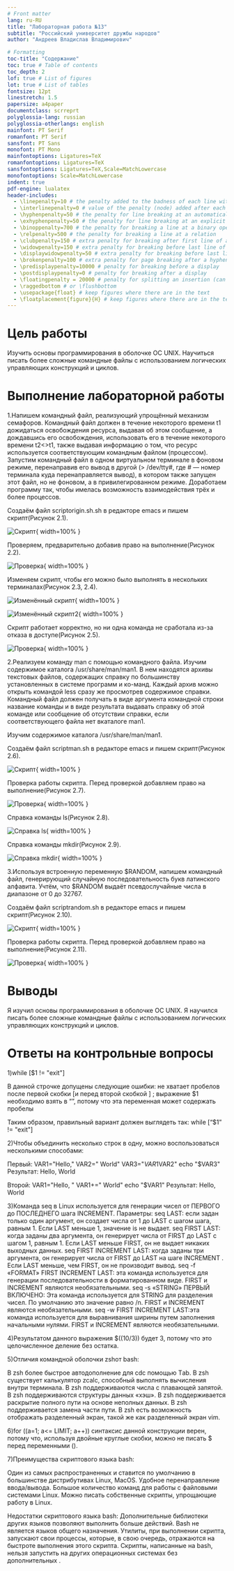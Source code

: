 ```yaml
---
# Front matter
lang: ru-RU
title: "Лабораторная работа №13"
subtitle: "Российский университет дружбы народов"
author: "Андреев Владислав Владимирович"

# Formatting
toc-title: "Содержание"
toc: true # Table of contents
toc_depth: 2
lof: true # List of figures
lot: true # List of tables
fontsize: 12pt
linestretch: 1.5
papersize: a4paper
documentclass: scrreprt
polyglossia-lang: russian
polyglossia-otherlangs: english
mainfont: PT Serif
romanfont: PT Serif
sansfont: PT Sans
monofont: PT Mono
mainfontoptions: Ligatures=TeX
romanfontoptions: Ligatures=TeX
sansfontoptions: Ligatures=TeX,Scale=MatchLowercase
monofontoptions: Scale=MatchLowercase
indent: true
pdf-engine: lualatex
header-includes:
  - \linepenalty=10 # the penalty added to the badness of each line within a paragraph (no associated penalty node) Increasing the value makes tex try to have fewer lines in the paragraph.
  - \interlinepenalty=0 # value of the penalty (node) added after each line of a paragraph.
  - \hyphenpenalty=50 # the penalty for line breaking at an automatically inserted hyphen
  - \exhyphenpenalty=50 # the penalty for line breaking at an explicit hyphen
  - \binoppenalty=700 # the penalty for breaking a line at a binary operator
  - \relpenalty=500 # the penalty for breaking a line at a relation
  - \clubpenalty=150 # extra penalty for breaking after first line of a paragraph
  - \widowpenalty=150 # extra penalty for breaking before last line of a paragraph
  - \displaywidowpenalty=50 # extra penalty for breaking before last line before a display math
  - \brokenpenalty=100 # extra penalty for page breaking after a hyphenated line
  - \predisplaypenalty=10000 # penalty for breaking before a display
  - \postdisplaypenalty=0 # penalty for breaking after a display
  - \floatingpenalty = 20000 # penalty for splitting an insertion (can only be split footnote in standard LaTeX)
  - \raggedbottom # or \flushbottom
  - \usepackage{float} # keep figures where there are in the text
  - \floatplacement{figure}{H} # keep figures where there are in the text
---
```


# Цель работы

Изучить основы программирования в оболочке ОС UNIX. Научиться писать более сложные командные файлы с использованием логических управляющих конструкций и циклов.

# Выполнение лабораторной работы

1.Напишем командный файл, реализующий упрощённый механизм семафоров. Командный файл должен в течение некоторого времени t1 дожидаться освобождения ресурса, выдавая об этом сообщение, а дождавшись его освобождения, использовать его в течение некоторого времени t2<>t1, также выдавая информацию о том, что ресурс используется соответствующим командным файлом (процессом). Запустим командный файл в одном виртуальном терминале в фоновом режиме, перенаправив его вывод в другой (> /dev/tty#, где # — номер терминала куда перенаправляется вывод), в котором также запущен этот файл, но не фоновом, а в привилегированном режиме. Доработаем программу так, чтобы имелась возможность взаимодействия трёх и более процессов.

Создаём файл scriptorigin.sh.sh в редакторе emacs и пишем скрипт(Рисунок 2.1).

![Скрипт](image/1.png){ width=100% }

Проверяем, предварительно добавив право на выполнение(Рисунок 2.2).

![Проверка](image/2.png){ width=100% }

Изменяем скрипт, чтобы его можно было выполнять в нескольких терминалах(Рисунок 2.3, 2.4).

![Изменённый скрипт](image/3.png){ width=100% }

![Изменённый скрипт2](image/4.png){ width=100% }

Скрипт работает корректно, но ни одна команда не сработала из-за отказа в доступе(Рисунок 2.5).

![Проверка](image/5.png){ width=100% }


2.Реализуем команду man с помощью командного файла. Изучим содержимое каталога /usr/share/man/man1. В нем находятся архивы текстовых файлов, содержащих справку по большинству установленных в системе программ и ко-манд. Каждый архив можно открыть командой less сразу же просмотрев содержимое справки. Командный файл должен получать в виде аргумента командной строки название команды и в виде результата выдавать справку об этой команде или сообщение об отсутствии справки, если соответствующего файла нет вкаталоге man1.

Изучим содержимое каталога /usr/share/man/man1.


Создаём файл scriptman.sh в редакторе emacs и пишем скрипт(Рисунок 2.6).

![Скрипт](image/6.png){ width=100% }

Проверка работы скрипта. Перед проверкой добавляем право на выполнение(Рисунок 2.7). 

![Проверка](image/7.png){ width=100% }

Справка команды ls(Рисунок 2.8).

![Справка ls](image/8.png){ width=100% }

Справка команды mkdir(Рисунок 2.9).

![Справка mkdir](image/9.png){ width=100% }

3.Используя встроенную переменную $RANDOM, напишем командный файл, генерирующий случайную последовательность букв латинского алфавита. Учтём, что $RANDOM выдаёт псевдослучайные числа в диапазоне от 0 до 32767.

Создаём файл scriptrandom.sh в редакторе emacs и пишем скрипт(Рисунок 2.10).

![Скрипт](image/10.png){ width=100% }

Проверка работы скрипта. Перед проверкой добавляем право на выполнение(Рисунок 2.11).

![Проверка](image/11.png){ width=100% }

# Выводы

Я изучил основы программирования в оболочке ОС UNIX. Я научился писать более сложные командные файлы с использованием логических управляющих конструкций и циклов.

# Ответы на контрольные вопросы

1)while [$1 != "exit"]

В данной строчке допущены следующие ошибки: не  хватает  пробелов  после  первой  скобки  [и  перед  второй скобкой ] ; выражение $1 необходимо взять в “”, потому что эта переменная может содержать пробелы

Таким образом, правильный вариант должен выглядеть так: 
while [“$1” != "exit"]

2)Чтобы  объединить  несколько  строк  в  одну,  можно  воспользоваться несколькими способами: 

Первый: 
VAR1="Hello,"
VAR2=" World"
VAR3="$VAR1$VAR2"
echo "$VAR3"
Результат: Hello, World

Второй:
VAR1="Hello, "
VAR1+=" World"
echo "$VAR1"
Результат: Hello, World

3)Команда seq в Linux используется для генерации чисел от ПЕРВОГО до ПОСЛЕДНЕГО шага INCREMENT.
Параметры:
seq LAST: если задан только один аргумент, он создает числа от 1 до LAST с шагом шага, равным 1. Если LAST меньше 1, значение is не выдает.
seq FIRST LAST: когда заданы два аргумента, он генерирует числа от FIRST до LAST с шагом 1, равным 1. Если LAST меньше FIRST, он не выдает никаких выходных данных.
seq FIRST INCREMENT LAST: когда заданы три аргумента, он генерирует числа от FIRST до LAST на шаге INCREMENT . Если LAST меньше, чем FIRST, он не производит вывод.
seq -f  «FORMAT»  FIRST  INCREMENT  LAST:  эта  команда используется    для    генерации    последовательности    в форматированном  виде. FIRST и INCREMENT являются необязательными.
seq -s  «STRING» ПЕРВЫЙ  ВКЛЮЧЕНО:  Эта  команда используется для STRING для разделения чисел. По умолчанию это  значение  равно /n.  FIRST и INCREMENT являются необязательными.
seq -w FIRST INCREMENT LAST:эта команда используется для выравнивания  ширины  путем  заполнения  начальными  нулями. FIRST и INCREMENT являются необязательными.

4)Результатом  данного  выражения $((10/3)) будет  3,  потому  что это целочисленное деление без остатка.

5)Отличия командной оболочки zshот bash: 

В zsh более быстрое автодополнение для cdс помощью Тab.
В zsh существует  калькулятор zcalc,  способный  выполнять вычисления внутри терминала.
В zsh поддерживаются числа с плавающей запятой.
В zsh поддерживаются структуры данных «хэш».
В zsh поддерживается раскрытие  полного  пути  на  основе неполных данных.
В zsh поддерживается замена части пути.
В zsh есть возможность отображать разделенный экран, такой же как разделенный экран vim.

6)for ((a=1; a<= LIMIT; a++))  синтаксис  данной  конструкции  верен, потому  что,  используя  двойные  круглые  скобки,  можно  не  писать $ перед переменными ().

7)Преимущества скриптового языка bash:

Один  из  самых  распространенных  и  ставится  по  умолчанию в большинстве дистрибутивах Linux, MacOS.
Удобное перенаправление ввода/вывода.
Большое количество команд для работы с файловыми системами Linux.
Можно писать собственные скрипты, упрощающие работу в Linux.

Недостатки скриптового языка bash:
Дополнительные   библиотеки   других   языков   позволяют выполнить больше действий.
Bash не является языков общего назначения.
Утилиты,  при  выполнении  скрипта,  запускают  свои  процессы, которые, в свою очередь, отражаются на быстроте выполнения этого скрипта.
Скрипты,  написанные  на bash,  нельзя  запустить  на  других операционных системах без дополнительных .
